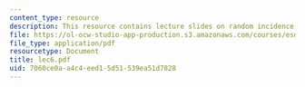 ```yaml
---
content_type: resource
description: This resource contains lecture slides on random incidence and other topics.
file: https://ol-ocw-studio-app-production.s3.amazonaws.com/courses/esd-86-models-data-and-inference-for-socio-technical-systems-spring-2007/7060ce0aa4c4eed15d51539ea51d7828_lec6.pdf
file_type: application/pdf
resourcetype: Document
title: lec6.pdf
uid: 7060ce0a-a4c4-eed1-5d51-539ea51d7828
---
```

